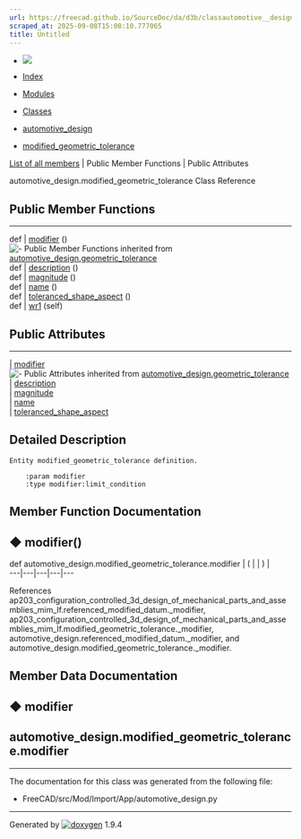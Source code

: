 ```yaml
---
url: https://freecad.github.io/SourceDoc/da/d3b/classautomotive__design_1_1modified__geometric__tolerance.html
scraped_at: 2025-09-08T15:08:10.777065
title: Untitled
---
```


  * [ ![](https://www.freecad.org/svg/logo-freecad.svg) ](https://freecadweb.org "FreeCAD")
  * [Index](../../index.html "Index")
  * [Modules](../../modules.html "Modules list")
  * [Classes](../../annotated.html "Annotated list")

  * [automotive_design](../../d4/ddf/namespaceautomotive__design.html)
  * [modified_geometric_tolerance](../../da/d3b/classautomotive__design_1_1modified__geometric__tolerance.html)

[List of all members](../../d4/d82/classautomotive__design_1_1modified__geometric__tolerance-members.html) | Public Member Functions | Public Attributes

automotive_design.modified_geometric_tolerance Class Reference

##  Public Member Functions  
  
---  
def | [modifier](../../da/d3b/classautomotive__design_1_1modified__geometric__tolerance.html#ac38de050f3753630ec16f939b6d7fae8) ()  
![-](../../closed.png) Public Member Functions inherited from
[automotive_design.geometric_tolerance](../../d9/d7e/classautomotive__design_1_1geometric__tolerance.html)  
def | [description](../../d9/d7e/classautomotive__design_1_1geometric__tolerance.html#a7eb5b65f528cb0f9dde719c5f4c1082b) ()  
def | [magnitude](../../d9/d7e/classautomotive__design_1_1geometric__tolerance.html#a43373c1b0dea87fbffb7e45d84476116) ()  
def | [name](../../d9/d7e/classautomotive__design_1_1geometric__tolerance.html#a73de999354b048a27e5a8f3d0b276f99) ()  
def | [toleranced_shape_aspect](../../d9/d7e/classautomotive__design_1_1geometric__tolerance.html#a352f7eb0b68a6fdd971b11820bfbd287) ()  
def | [wr1](../../d9/d7e/classautomotive__design_1_1geometric__tolerance.html#a2fce32370e842edeb4692d15bba8963e) (self)  
  
##  Public Attributes  
  
---  
|
[modifier](../../da/d3b/classautomotive__design_1_1modified__geometric__tolerance.html#a2e1f2c8f4302ffe7bcfa3dd22ded0e71)  
![-](../../closed.png) Public Attributes inherited from
[automotive_design.geometric_tolerance](../../d9/d7e/classautomotive__design_1_1geometric__tolerance.html)  
|
[description](../../d9/d7e/classautomotive__design_1_1geometric__tolerance.html#ada0d9612138c572f22c7cdb914f3567f)  
|
[magnitude](../../d9/d7e/classautomotive__design_1_1geometric__tolerance.html#a87c87342f2c3ac1a069a3226c167ba27)  
|
[name](../../d9/d7e/classautomotive__design_1_1geometric__tolerance.html#a22a911f46136354fc595d28f9f292b64)  
|
[toleranced_shape_aspect](../../d9/d7e/classautomotive__design_1_1geometric__tolerance.html#ab5f35678dea17e02aa240084d71cd7d3)  
  
## Detailed Description

    
    
    Entity modified_geometric_tolerance definition.
    
        :param modifier
        :type modifier:limit_condition

## Member Function Documentation

## ◆ modifier()

def automotive_design.modified_geometric_tolerance.modifier  | ( | | ) |   
---|---|---|---|---  
  
References
ap203_configuration_controlled_3d_design_of_mechanical_parts_and_assemblies_mim_lf.referenced_modified_datum._modifier,
ap203_configuration_controlled_3d_design_of_mechanical_parts_and_assemblies_mim_lf.modified_geometric_tolerance._modifier,
automotive_design.referenced_modified_datum._modifier, and
automotive_design.modified_geometric_tolerance._modifier.

## Member Data Documentation

## ◆ modifier

automotive_design.modified_geometric_tolerance.modifier  
---  
  
* * *

The documentation for this class was generated from the following file:

  * FreeCAD/src/Mod/Import/App/automotive_design.py

* * *

Generated by
[![doxygen](../../doxygen.svg)](https://www.doxygen.org/index.html) 1.9.4

